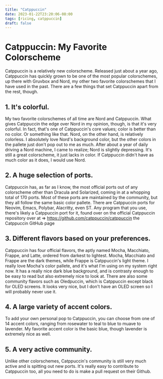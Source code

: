 ```yaml
---
title: "Catppuccin"
date: 2023-01-22T23:20:06-08:00
tags: [ricing, catppuccin]
draft: false
---
```

# Catppuccin: My Favorite Colorscheme

Catppuccin is a relatively new colorscheme. Released just about a year ago, Catppuccin has quickly grown to be one of the most popular colorschemes, up there with Gruvbox and Nord, my other two favorite colorschemes that I have used in the past. There are a few things that set Catppuccin apart from the rest, though.

## 1. It's colorful.

My two favorite colorschemes of all time are Nord and Catppuccin. What gives Catppuccin the edge over Nord in my opinion, though, is that it's very colorful. In fact, that's one of Catppuccin's core values; color is better than no color. Or something like that. Nord, on the other hand, is relatively colorless. I absolutely love Nord's background color, but the other colors in the pallete just don't pop out to me as much. After about a year of daily driving a Nord machine, I came to realize; Nord is slightly depressing. It's still a great colorscheme, it just lacks in color. If Catppuccin didn't have as much color as it does, I would use Nord.

## 2. A huge selection of ports.

Catppuccin has, as far as I know, the most official ports out of any colorscheme other than Dracula and Solarized, coming in at a whopping total of 170 ports. Most of these ports are maintained by the community, but they all follow the same basic color pallete. There are Catppuccin ports for Neovim, Emacs, Polybar, Alacritty, even ST. Any program that you use, there's likely a Catppuccin port for it, found over on the official Catppuccin repository over at
=> https://github.com/catppuccin/catppuccin the Catppuccin GitHub page

## 3. Different flavors based on your preferences.

Catppuccin has four official flavors, the aptly named Mocha, Macchiato, Frappe, and Latte, ordered from darkest to lightest. Mocha, Macchiato and Frappe are the dark themes, while Frappe is Catppuccin's light theme. I really love Mocha's color pallete, and it's what I'm using on my system right now. It has a really nice dark blue background, and is contrasty enough to be easy to read but also extremely nice to look at. There are also some community flavors such as Oledpuccin, which is Catppuccin except black for OLED screens. It looks very nice, but I don't have an OLED screen so I will probably never use it.

## 4. A large variety of accent colors.

To add your own personal pop to Catppuccin, you can choose from one of 14 accent colors, ranging from rosewater to teal to blue to muave to lavender. My favorite accent color is the basic blue, though lavender is extremely nice as well.

## 5. A very active community.

Unlike other colorschemes, Catppuccin's community is still very much active and is spitting out new ports. It's really easy to contribute to Catppuccin too, all you need to do is make a pull request on their Github.
